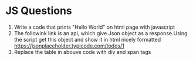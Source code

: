 # JS Questions

1) Write a code that prints "Hello World" on html page with javascript
2) The followink link is an api, which give Json object as a response.Using the script get this object and show it in html nicely formatted
https://jsonplaceholder.typicode.com/todos/1
3) Replace the table in abouve code with div and span tags

